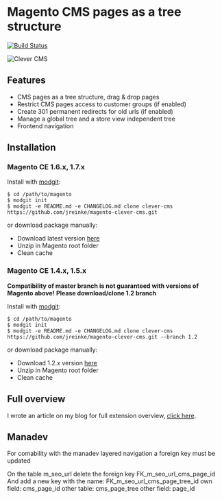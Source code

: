 # Magento CMS pages as a tree structure

[![Build Status](https://secure.travis-ci.org/jreinke/magento-clever-cms.png?branch=master)](http://travis-ci.org/jreinke/magento-clever-cms)

![Clever CMS](http://i.imgur.com/3NOIN.jpg)

## Features
* CMS pages as a tree structure, drag & drop pages
* Restrict CMS pages access to customer groups (if enabled)
* Create 301 permanent redirects for old urls (if enabled)
* Manage a global tree and a store view independent tree
* Frontend navigation

## Installation

### Magento CE 1.6.x, 1.7.x

Install with [modgit](https://github.com/jreinke/modgit):

    $ cd /path/to/magento
    $ modgit init
    $ modgit -e README.md -e CHANGELOG.md clone clever-cms https://github.com/jreinke/magento-clever-cms.git

or download package manually:

* Download latest version [here](https://github.com/jreinke/magento-clever-cms/downloads)
* Unzip in Magento root folder
* Clean cache

### Magento CE 1.4.x, 1.5.x

**Compatibility of master branch is not guaranteed with versions of Magento above!**
**Please download/clone 1.2 branch**

Install with [modgit](https://github.com/jreinke/modgit):

    $ cd /path/to/magento
    $ modgit init
    $ modgit -e README.md -e CHANGELOG.md clone clever-cms https://github.com/jreinke/magento-clever-cms.git --branch 1.2

or download package manually:

* Download 1.2.x version [here](https://github.com/jreinke/magento-clever-cms/tags)
* Unzip in Magento root folder
* Clean cache

## Full overview

I wrote an article on my blog for full extension overview, [click here](http://www.johannreinke.com/en/2012/01/10/magento-cms-pages-in-a-tree-structure/).


## Manadev
For comability with the manadev layered navigation a foreign key must be updated

On the table m_seo_url delete the foreign key FK_m_seo_url_cms_page_id
And add a new key with the name: FK_m_seo_url_cms_page_tree_id
own field: cms_page_id
other table: cms_page_tree
other field: page_id
